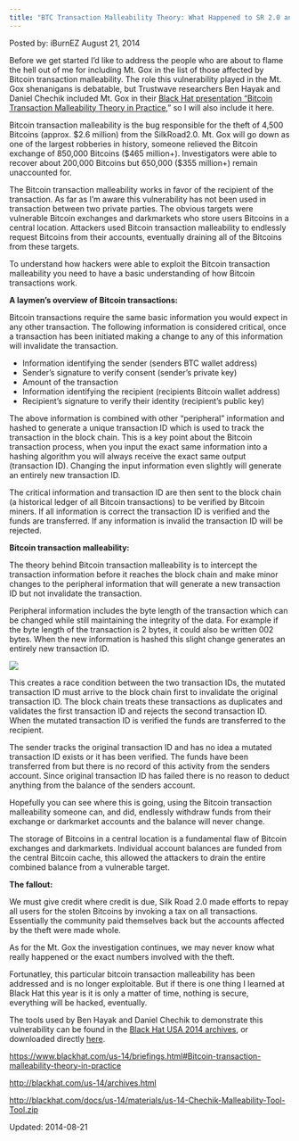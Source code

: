 ```yaml
---
title: "BTC Transaction Malleability Theory: What Happened to SR 2.0 and Mt.Gox"
---
```


Posted by: iBurnEZ </a></span>
<span>August 21, 2014</span>
    
    
<p>Before we get started I’d like to address the people who are about to flame the hell out of me for including Mt. Gox in the list of those affected by Bitcoin transaction malleability. The role this vulnerability played in the Mt. Gox shenanigans is debatable, but Trustwave researchers Ben Hayak and Daniel Chechik included Mt. Gox in their <a href="https://www.blackhat.com/us-14/briefings.html#bitcoin-transaction-malleability-theory-in-practice">Black Hat presentation “Bitcoin Transaction Malleability Theory in Practice</a>,” so I will also include it here.</p>
<p>Bitcoin transaction malleability is the bug responsible for the theft of 4,500 Bitcoins (approx. $2.6 million) from the SilkRoad2.0. Mt. Gox will go down as one of the largest robberies in history, someone relieved the Bitcoin exchange of 850,000 Bitcoins ($465 million+). Investigators were able to recover about 200,000 Bitcoins but 650,000 ($355 million+) remain unaccounted for.</p>
<p>The Bitcoin transaction malleability works in favor of the recipient of the transaction. As far as I’m aware this vulnerability has not been used in transaction between two private parties. The obvious targets were vulnerable Bitcoin exchanges and darkmarkets who store users Bitcoins in a central location. Attackers used Bitcoin transaction malleability to endlessly request Bitcoins from their accounts, eventually draining all of the Bitcoins from these targets.</p>
<p>To understand how hackers were able to exploit the Bitcoin transaction malleability you need to have a basic understanding of how Bitcoin transactions work.</p>
<p><strong>A laymen’s overview of Bitcoin transactions: </strong></p>
<p>Bitcoin transactions require the same basic information you would expect in any other transaction. The following information is considered critical, once a transaction has been initiated making a change to any of this information will invalidate the transaction.</p>
<ul>
<li>Information identifying the sender (senders BTC wallet address)</li>
<li>Sender’s signature to verify consent (sender’s private key)</li>
<li>Amount of the transaction</li>
<li>Information identifying the recipient (recipients Bitcoin wallet address)</li>
<li>Recipient’s signature to verify their identity (recipient’s public key)</li>
</ul>
<p>The above information is combined with other “peripheral” information and hashed to generate a unique transaction ID which is used to track the transaction in the block chain. This is a key point about the Bitcoin transaction process, when you input the exact same information into a hashing algorithm you will always receive the exact same output (transaction ID). Changing the input information even slightly will generate an entirely new transaction ID.</p>
<p>The critical information and transaction ID are then sent to the block chain (a historical ledger of all Bitcoin transactions) to be verified by Bitcoin miners. If all information is correct the transaction ID is verified and the funds are transferred. If any information is invalid the transaction ID will be rejected.</p>
<p><strong>Bitcoin transaction malleability:</strong></p>
<p>The theory behind Bitcoin transaction malleability is to intercept the transaction information before it reaches the block chain and make minor changes to the peripheral information that will generate a new transaction ID but not invalidate the transaction.</p>
<p>Peripheral information includes the byte length of the transaction which can be changed while still maintaining the integrity of the data. For example if the byte length of the transaction is 2 bytes, it could also be written 002 bytes. When the new information is hashed this slight change generates an entirely new transaction ID.</p>
<img src="https://info-gir.github.io/deepdotweb/imgs/2014/08/standard-mutated-BTC.png" />

<p>This creates a race condition between the two transaction IDs, the mutated transaction ID must arrive to the block chain first to invalidate the original transaction ID. The block chain treats these transactions as duplicates and validates the first transaction ID and rejects the second transaction ID. When the mutated transaction ID is verified the funds are transferred to the recipient.</p>
<p>The sender tracks the original transaction ID and has no idea a mutated transaction ID exists or it has been verified. The funds have been transferred from but there is no record of this activity from the senders account. Since original transaction ID has failed there is no reason to deduct anything from the balance of the senders account.</p>
<p>Hopefully you can see where this is going, using the Bitcoin transaction malleability someone can, and did, endlessly withdraw funds from their exchange or darkmarket accounts and the balance will never change.</p>
<p>The storage of Bitcoins in a central location is a fundamental flaw of Bitcoin exchanges and darkmarkets. Individual account balances are funded from the central Bitcoin cache, this allowed the attackers to drain the entire combined balance from a vulnerable target.</p>
<p><strong>The fallout: </strong></p>
<p>We must give credit where credit is due, Silk Road 2.0 made efforts to repay all users for the stolen Bitcoins by invoking a tax on all transactions. Essentially the community paid themselves back but the accounts affected by the theft were made whole.</p>
<p>As for the Mt. Gox the investigation continues, we may never know what really happened or the exact numbers involved with the theft.</p>
<p>Fortunatley, this particular bitcoin transaction malleability has been addressed and is no longer exploitable. But if there is one thing I learned at Black Hat this year is it is only a matter of time, nothing is secure, everything will be hacked, eventually.</p>
<p>The tools used by Ben Hayak and Daniel Chechik to demonstrate this vulnerability can be found in the <a href="http://blackhat.com/us-14/archives.html">Black Hat USA 2014 archives</a>, or downloaded directly <a href="http://blackhat.com/docs/us-14/materials/us-14-Chechik-Malleability-Tool-Tool.zip">here</a>.</p>
<p><a href="https://www.blackhat.com/us-14/briefings.html#bitcoin-transaction-malleability-theory-in-practice">https://www.blackhat.com/us-14/briefings.html#Bitcoin-transaction-malleability-theory-in-practice</a></p>
<p><a href="http://blackhat.com/us-14/archives.html">http://blackhat.com/us-14/archives.html</a></p>
<p><a href="http://blackhat.com/docs/us-14/materials/us-14-Chechik-Malleability-Tool-Tool.zip">http://blackhat.com/docs/us-14/materials/us-14-Chechik-Malleability-Tool-Tool.zip</a></p>
</div>
 
Updated: 2014-08-21
    
